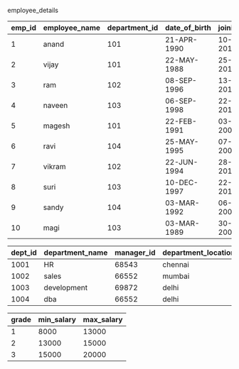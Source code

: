 employee_details

| emp_id | employee_name | department_id | date_of_birth | joining_date | pan_card    | adhar_num | grade |
|--------|---------------|---------------|---------------|--------------|-------------|-----------|-------|
| 1      | anand         | 101           | 21-APR-1990   | 10-DEC-2018  | cfs123568dd | 546390    | 2     |
| 2      | vijay         | 101           | 22-MAY-1988   | 25-MAR-2015  | asc212789ds | 549389    | 1     |
| 3      | ram           | 102           | 08-SEP-1996   | 13-MAY-2016  | bsc1789398j | 548927    | 3     |
| 4      | naveen        | 103           | 06-SEP-1998   | 22-JUN-2017  | kxh837728hh | 572922    | 1     |
| 5      | magesh        | 101           | 22-FEB-1991   | 03-MAR-2000  | hss893829jj | 737382    | 2     |
| 6      | ravi          | 104           | 25-MAY-1995   | 07-NOV-2005  | hhh112393mn | 373892    | 3     |
| 7      | vikram        | 102           | 22-JUN-1994   | 28-SEP-2013  | jdk127389mn | 567738    | 1     |
| 8      | suri          | 103           | 10-DEC-1997   | 22-DEC-2019  | gss883923mm | 543712    | 2     |
| 9      | sandy         | 104           | 03-MAR-1992   | 06-JAN-2009  | ueh647293kk | 678832    | 1     |
| 10     | magi          | 103           | 03-MAR-1989   | 30-MAR-2007  | edd473463ol | 567882    | 3     |

| dept_id | department_name | manager_id | department_location |
|---------|-----------------|------------|---------------------|
| 1001    | HR              | 68543      | chennai             |
| 1002    | sales           | 66552      | mumbai              |
| 1003    | development     | 69872      | delhi               |
| 1004   | dba              | 66552      | delhi               |



| grade  | min_salary | max_salary |
|--------|------------|------------|
| 1      | 8000       | 13000      |
| 2      | 13000      | 15000      |
| 3      | 15000      | 20000      |

